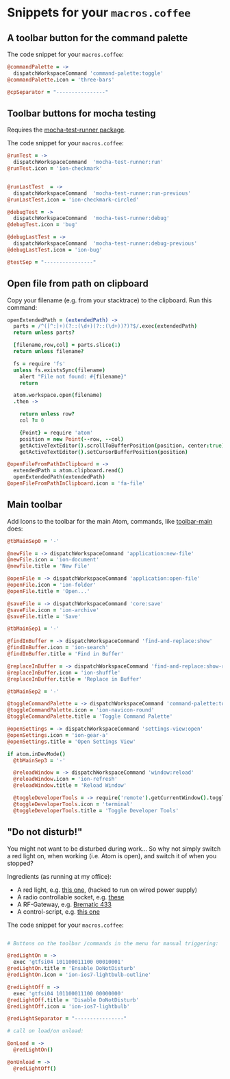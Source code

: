 # Snippets for your `macros.coffee`

## A toolbar button for the command palette

The code snippet for your `macros.coffee`:
```coffeescript
@commandPalette = ->
  dispatchWorkspaceCommand 'command-palette:toggle'
@commandPalette.icon = 'three-bars'

@cpSeparator = "----------------"
```

## Toolbar buttons for mocha testing
Requires the [mocha-test-runner package](https://atom.io/packages/mocha-test-runner).


The code snippet for your `macros.coffee`:
```coffeescript
@runTest = ->
  dispatchWorkspaceCommand  'mocha-test-runner:run'
@runTest.icon = 'ion-checkmark'


@runLastTest  = ->
  dispatchWorkspaceCommand  'mocha-test-runner:run-previous'
@runLastTest.icon = 'ion-checkmark-circled'

@debugTest = ->
  dispatchWorkspaceCommand  'mocha-test-runner:debug'
@debugTest.icon = 'bug'

@debugLastTest = ->
  dispatchWorkspaceCommand  'mocha-test-runner:debug-previous'
@debugLastTest.icon = 'ion-bug'

@testSep = "----------------"
```

## Open file from path on clipboard

Copy your filename (e.g. from your stacktrace) to the clipboard. Run this command:

```coffeescript
openExtendedPath = (extendedPath) ->
  parts = /^([^:]+)(?::(\d+)(?::(\d+))?)?$/.exec(extendedPath)
  return unless parts?

  [filename,row,col] = parts.slice(1)
  return unless filename?

  fs = require 'fs'
  unless fs.existsSync(filename)
    alert "File not found: #{filename}"
    return

  atom.workspace.open(filename)
  .then ->

    return unless row?
    col ?= 0

    {Point} = require 'atom'
    position = new Point(--row, --col)
    getActiveTextEditor().scrollToBufferPosition(position, center:true)
    getActiveTextEditor().setCursorBufferPosition(position)

@openFileFromPathInClipboard = ->
  extendedPath = atom.clipboard.read()
  openExtendedPath(extendedPath)
@openFileFromPathInClipboard.icon = 'fa-file'
```

## Main toolbar

Add Icons to the toolbar for the main Atom, commands, like [toolbar-main](https://atom.io/packages/toolbar-main) does:
```coffeescript
@tbMainSep0 = '-'

@newFile = -> dispatchWorkspaceCommand 'application:new-file'
@newFile.icon = 'ion-document'
@newFile.title = 'New File'

@openFile = -> dispatchWorkspaceCommand 'application:open-file'
@openFile.icon = 'ion-folder'
@openFile.title = 'Open...'

@saveFile = -> dispatchWorkspaceCommand 'core:save'
@saveFile.icon = 'ion-archive'
@saveFile.title = 'Save'

@tbMainSep1 = '-'

@findInBuffer = -> dispatchWorkspaceCommand 'find-and-replace:show'
@findInBuffer.icon = 'ion-search'
@findInBuffer.title = 'Find in Buffer'

@replaceInBuffer = -> dispatchWorkspaceCommand 'find-and-replace:show-replace'
@replaceInBuffer.icon = 'ion-shuffle'
@replaceInBuffer.title = 'Replace in Buffer'

@tbMainSep2 = '-'

@toggleCommandPalette = -> dispatchWorkspaceCommand 'command-palette:toggle'
@toggleCommandPalette.icon = 'ion-navicon-round'
@toggleCommandPalette.title = 'Toggle Command Palette'

@openSettings = -> dispatchWorkspaceCommand 'settings-view:open'
@openSettings.icon = 'ion-gear-a'
@openSettings.title = 'Open Settings View'

if atom.inDevMode()
  @tbMainSep3 = '-'

  @reloadWindow = -> dispatchWorkspaceCommand 'window:reload'
  @reloadWindow.icon = 'ion-refresh'
  @reloadWindow.title = 'Reload Window'

  @toggleDeveloperTools = -> require('remote').getCurrentWindow().toggleDevTools()
  @toggleDeveloperTools.icon = 'terminal'
  @toggleDeveloperTools.title = 'Toggle Developer Tools'
```



## "Do not disturb!"

You might not want to be disturbed during work... So why not simply switch a red light on, when working (i.e. Atom is open), and switch it of when you stopped?

Ingredients (as running at my office):
* A red light, e.g. [this one](http://www.amazon.co.uk/Wanted-Message-Battery-Powered-Disturb/dp/B000OBYCAO), (hacked to run on wired power supply)
* A radio controllable socket, e.g.  [these](http://www.amazon.de/Steckdosen-GT-FSI-04a-Funksteckdosen-Quigg-Fernbedienung/dp/B006GDTN4E)
* A RF-Gateway, e.g. [Brematic 433](http://www.amazon.de/Brennenstuhl-Brematic-Single-Gateway-Netzteil/dp/B00EPR87O0)
* A control-script, e.g. [this one](https://github.com/d-a-n/433-codes/blob/master/database.md#quigg)

The code snippet for your `macros.coffee`:
```coffeescript

# Buttons on the toolbar /commands in the menu for manual triggering:

@redLightOn = ->
  exec 'gtfsi04 101100011100 00010001'
@redLightOn.title = 'Ensable DoNotDisturb'
@redLightOn.icon = 'ion-ios7-lightbulb-outline'

@redLightOff = ->
  exec 'gtfsi04 101100011100 00000000'
@redLightOff.title = 'Disable DoNotDisturb'
@redLightOff.icon = 'ion-ios7-lightbulb'

@redLightSeparator = "----------------"

# call on load/on unload:

@onLoad = ->
  @redLightOn()

@onUnload = ->
  @redLightOff()

```
